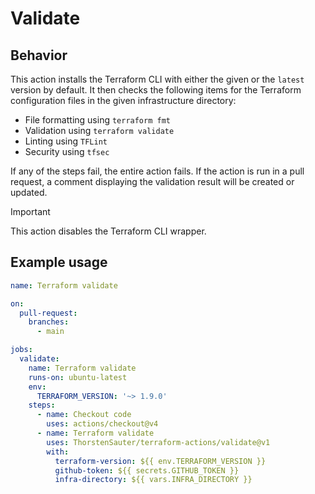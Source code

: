 ﻿# Validate

## Behavior

This action installs the Terraform CLI with either the given or the `latest` version by default. It then checks the
following items for the Terraform configuration files in the given infrastructure directory:

- File formatting using `terraform fmt`
- Validation using `terraform validate`
- Linting using `TFLint`
- Security using `tfsec`

If any of the steps fail, the entire action fails. If the action is run in a pull request, a comment displaying the
validation
result will be created or updated.

> [!IMPORTANT]
> This action disables the Terraform CLI wrapper.

## Example usage

```yaml
name: Terraform validate

on:
  pull-request:
    branches:
      - main

jobs:
  validate:
    name: Terraform validate
    runs-on: ubuntu-latest
    env:
      TERRAFORM_VERSION: '~> 1.9.0'
    steps:
      - name: Checkout code
        uses: actions/checkout@v4
      - name: Terraform validate
        uses: ThorstenSauter/terraform-actions/validate@v1
        with:
          terraform-version: ${{ env.TERRAFORM_VERSION }}
          github-token: ${{ secrets.GITHUB_TOKEN }}
          infra-directory: ${{ vars.INFRA_DIRECTORY }}
```

